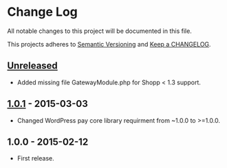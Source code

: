# Change Log

All notable changes to this project will be documented in this file.

This projects adheres to [Semantic Versioning](http://semver.org/) and [Keep a CHANGELOG](http://keepachangelog.com/).

## [Unreleased][unreleased]
- Added missing file GatewayModule.php for Shopp < 1.3 support.

## [1.0.1] - 2015-03-03
- Changed WordPress pay core library requirment from ~1.0.0 to >=1.0.0.

## 1.0.0 - 2015-02-12
- First release.

[unreleased]: https://github.com/wp-pay-extensions/shopp/compare/1.0.1...HEAD
[1.0.1]: https://github.com/wp-pay-extensions/shopp/compare/1.0.0...1.0.1
